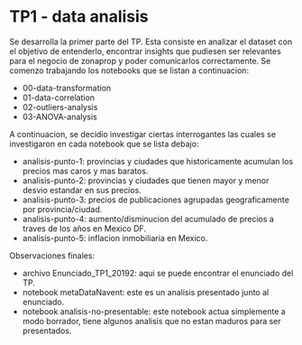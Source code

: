 # TP1 - data analisis

Se desarrolla la primer parte del TP. Esta consiste en analizar el dataset con el objetivo de entenderlo, encontrar insights que pudiesen ser relevantes para el negocio de zonaprop y poder comunicarlos correctamente. Se comenzo trabajando los notebooks que se listan a continuacion:

- 00-data-transformation
- 01-data-correlation
- 02-outliers-analysis
- 03-ANOVA-analysis

A continuacion, se decidio investigar ciertas interrogantes las cuales se investigaron en cada notebook que se lista debajo:

- analisis-punto-1: provincias y ciudades que historicamente acumulan los precios mas caros y mas baratos.
- analisis-punto-2: provincias y ciudades que tienen mayor y menor desvio estandar en sus precios.
- analisis-punto-3: precios de publicaciones agrupadas geograficamente por provincia/ciudad.
- analisis-punto-4: aumento/disminucion del acumulado de precios a traves de los años en Mexico DF.
- analisis-punto-5: inflacion inmobiliaria en Mexico.

Observaciones finales:
- archivo Enunciado_TP1_20192: aqui se puede encontrar el enunciado del TP.
- notebook metaDataNavent: este es un analisis presentado junto al enunciado.
- notebook analisis-no-presentable: este notebook actua simplemente a modo borrador, tiene algunos analisis que no estan maduros para ser presentados.
